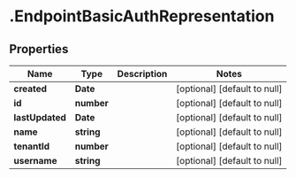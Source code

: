 # .EndpointBasicAuthRepresentation

## Properties
Name | Type | Description | Notes
------------ | ------------- | ------------- | -------------
**created** | **Date** |  | [optional] [default to null]
**id** | **number** |  | [optional] [default to null]
**lastUpdated** | **Date** |  | [optional] [default to null]
**name** | **string** |  | [optional] [default to null]
**tenantId** | **number** |  | [optional] [default to null]
**username** | **string** |  | [optional] [default to null]



